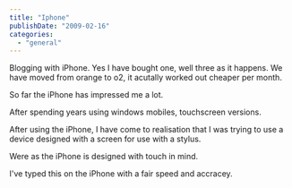 ```yaml
---
title: "Iphone"
publishDate: "2009-02-16"
categories: 
  - "general"
---
```


Blogging with iPhone. Yes I have bought one, well three as it happens. We have moved from orange to o2, it acutally worked out cheaper per month.

So far the iPhone has impressed me a lot.

After spending years using windows mobiles, touchscreen versions.

After using the iPhone, I have come to realisation that I was trying to use a device designed with a screen for use with a stylus.

Were as the iPhone is designed with touch in mind.

I've typed this on the iPhone with a fair speed and accracey.

